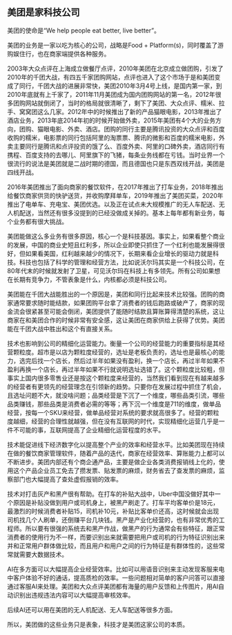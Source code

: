 ## 美团是家科技公司

美团的使命是“We help people eat better, live better”。

美团的业务是一家以吃为核心的公司，战略是Food + Platform(s)，同时覆盖了游购娱住行，也在商家端提供各种服务。

2003年大众点评在上海成立做餐厅点评，2010年美团在北京成立做团购，引发了2010年的千团大战，有四五千家团购网站，点评也进入了这个市场于是和美团变成了同行，千团大战的进展非常快，美团2010年3月4号上线，是国内第一家，到2010年底就有上千家了，2011年11月美团成为国内团购网站的第一名，2012年很多团购网站就倒闭了，当时的格局就很清晰了，剩下了美团、大众点评、糯米、拉手、窝窝团这么几家。2012年中的时候推出了新的产品猫眼电影，2013年推出了酒店业务，2013年底2014年初的时候开始做外卖，2015年美团有4个大的业务方向，团购、猫眼电影、外卖、酒店。团购的同行主要是腾讯投资的大众点评和百度收购的糯米，电影票的同行包括阿里的淘票票、腾讯的微影和百度的糯米电影，外卖主要同行是腾讯和点评投资的饿了么、百度外卖、阿里的口碑外卖，酒店同行有携程、百度支持的去哪儿、阿里旗下的飞猪，每条业务线都在亏钱。当时业界一个很流行的说法是美团就是二战时期的德国，而且德国也只是东西双线开战，美团是四线开战。

2016年美团推出了面向商家的餐饮软件，在2017年推出了打车业务，2018年推出给餐饮商家供货的快驴送货，并收购摩拜单车，2019年推出了美团买菜，2020年推出了电单车、充电宝、美团优选。以及正在试点未大规模推广的无人车配送、无人机配送，当然还有很多没提到的已经没做成关掉的。基本上每年都有新业务，每个业务都有很大挑战。

美团能做这么多业务有很多原因，核心一个是科技基因。事实上，如果看整个商业的发展，中国的商业史短且红利多，所以企业即使只抓住了一个红利也能发展得很好，但如果看美国，红利越来越少的情况下，长期来看企业增长的驱动力就是科技。科技也包括了科学的管理和经营方法，比如说沃尔玛其实是一个科技公司，在80年代末的时候就发射了卫星，可见沃尔玛在科技上有多领先。所有公司如果想在长期有竞争力，不管表象是什么，内核都必须是科技公司。

美团能在千团大战能胜出的一个原因是，美团和同行比起来技术比较强。团购的商家通常要求随时能结款，如果团购平台拿了消费者的钱后跑路或破产了，商家的现金流会很紧甚至可能会倒闭，美团提供了能随时结款且算账算得清楚的系统，这让商家在和美团合作的时候非常有安全感，这让美团在商家供给上获得了优势。美团能在千团大战中胜出和这个有直接关系。

技术也影响到公司的精细化运营能力。衡量一个公司的经营能力的重要指标是其经营颗粒度。超市是以店为颗粒度经营的，选址是老板负责的，选址也是最核心的能力，选完后找一个店长，然后过半年如果没有盈利，换一个店长，再过半年如果不盈利再换一个店长，再过半年如果不行就说明选址选错了。这个颗粒度比较粗，但事实上国内很多零售业还是按这个颗粒度来经营的，当然我们看到现在有越来越多的经营者有更领先的经营理念在引领新的趋势。只要你在发展过程中抓住了机会，且选址问题不大，就没啥问题；品类经营是下沉了一个维度，哪些品类引流，哪些品类赚钱，那些品类是消费者必需的等等；再下沉一个维度是711的维度，做单品经营，按每一个SKU来经营，做单品经营对系统的要求就高很多了。经营的颗粒度越细，经营的合理性就越强，但在没有互联网的时代，实现精细化运营几乎是一件不可能的事，互联网提高了企业精细化运营程度的水平。

技术能促进线下经济数字化以提高整个产业的效率和经营水平。比如美团现在持续在做的餐饮商家管理软件，随着产品的迭代，商家在经营效率、算账能力上都可以不断进步。美团内部还有个商企通产品，主要是做企业各类消费报销线上化的，使用这个产品企业员工免去了攒发票、贴发票的麻烦，财务省去了查发票的麻烦，监察部门也大幅提高了查处虚假报销的效率。

技术对打击灰产和黑产很有帮助。在打车的补贴大战中，Uber中国没做好其中一个原因是补贴没做到用户或司机身上，被黑产刷走了。打车平均客单价是18元，最激烈的时候消费者补贴15，司机补10元，补贴比客单价还高，这时候就会出现司机找几个人刷单，还倒赚平台几块钱。黑产是产业化经营的，也有非常优秀的工程师。所以要有很强的系统去和黑产作战，做黑产的行为通常会有些特征，跟正常消费者的使用行为不一样，而要识别出来就需要把用户或司机的行为特征识别出来并和正常用户群体做比较，而且用户和用户之间的行为特征是有群体性的，这些常常就需要大数据技术。

AI在多方面可以大幅提高企业经营效率。比如可以用语音识别来主动发现客服来电中客户体验不好的通话，提高质检的效率。一些问题相对简单的客户问答可以直接通过客服AI来处理。美团和大众点评美团都有海量的用户反馈和上传图片，用AI自动识别出违规违法内容可以大幅提高审核效率。

后续AI还可以用在美团的无人机配送、无人车配送等很多方面。

所以，美团做的这些业务只是表象，科技才是美团这家公司的本质。